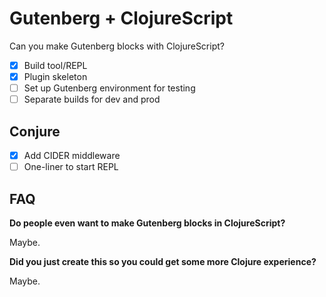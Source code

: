 # Gutenberg + ClojureScript #

Can you make Gutenberg blocks with ClojureScript?

* [X] Build tool/REPL
* [X] Plugin skeleton
* [ ] Set up Gutenberg environment for testing
* [ ] Separate builds for dev and prod

## Conjure

* [X] Add CIDER middleware
* [ ] One-liner to start REPL

## FAQ ##

**Do people even want to make Gutenberg blocks in ClojureScript?**

Maybe.

**Did you just create this so you could get some more Clojure experience?**

Maybe.
